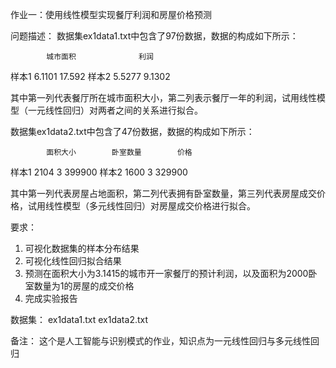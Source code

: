 作业一：使用线性模型实现餐厅利润和房屋价格预测

问题描述：
数据集ex1data1.txt中包含了97份数据，数据的构成如下所示：

            城市面积              利润
样本1        6.1101             17.592
样本2        5.5277             9.1302

其中第一列代表餐厅所在城市面积大小，第二列表示餐厅一年的利润，试用线性模型（一元线性回归）对两者之间的关系进行拟合。


数据集ex1data2.txt中包含了47份数据，数据的构成如下所示：

            面积大小        卧室数量        价格
样本1        2104              3          399900
样本2        1600              3          329900

其中第一列代表房屋占地面积，第二列代表拥有卧室数量，第三列代表房屋成交价格，试用线性模型（多元线性回归）对房屋成交价格进行拟合。

 
要求：
1.   可视化数据集的样本分布结果
2.   可视化线性回归拟合结果
3.   预测在面积大小为3.1415的城市开一家餐厅的预计利润，以及面积为2000卧室数量为1的房屋的成交价格
4.   完成实验报告


数据集：
ex1data1.txt
ex1data2.txt


备注：
这个是人工智能与识别模式的作业，知识点为一元线性回归与多元线性回归
